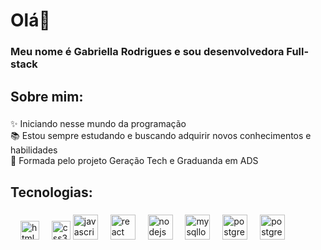 <h1 align="left">Olá👋 </h1>

###

<h3 align="left">Meu nome é Gabriella Rodrigues e sou desenvolvedora Full-stack</h3>

###

<h2 align="left">Sobre mim:</h2>

###

<p align="left">✨ Iniciando nesse mundo da programação<br>📚 Estou sempre estudando e buscando adquirir novos conhecimentos e habilidades<br>🎯 Formada pelo projeto Geração Tech e Graduanda em ADS<br></p>

###

<h2 align="left">Tecnologias:</h2>

###

<div align="left">
 <img width="12" />
  <img src="https://cdn.jsdelivr.net/gh/devicons/devicon/icons/html5/html5-original.svg" height="30" alt="html5 logo"  />
  <img width="12" />
  <img src="https://cdn.jsdelivr.net/gh/devicons/devicon/icons/css3/css3-original.svg" height="30" alt="css3 logo"  />
  <img src="https://cdn.jsdelivr.net/gh/devicons/devicon/icons/javascript/javascript-original.svg" height="40" alt="javascript logo"  />
  <img width="12" />
  <img src="https://cdn.jsdelivr.net/gh/devicons/devicon/icons/react/react-original.svg" height="40" alt="react logo"  />
  <img width="12" />
  <img src="https://cdn.jsdelivr.net/gh/devicons/devicon/icons/nodejs/nodejs-original.svg" height="40" alt="nodejs logo"  />
   <img width="12" />
  <img src="https://img.icons8.com/?size=100&id=9nLaR5KFGjN0&format=png&color=000000" height="40" alt="mysqllogo"  />
    <img width="12" />
  <img src="https://img.icons8.com/?size=100&id=Pv4IGT0TSpt8&format=png&color=000000" height="40" alt="postgreelogo"  />
     <img width="12" />
  <img src="https://img.icons8.com/?size=100&id=cdYUlRaag9G9&format=png&color=000000" height="40" alt="postgreelogo"  />
</div>

###


